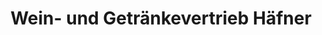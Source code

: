 ---
title: "Wein- und Getränkevertrieb Häfner"
url: /altenburg/wein-und-getraenkevertrieb-haefner/
shop: Wein
---